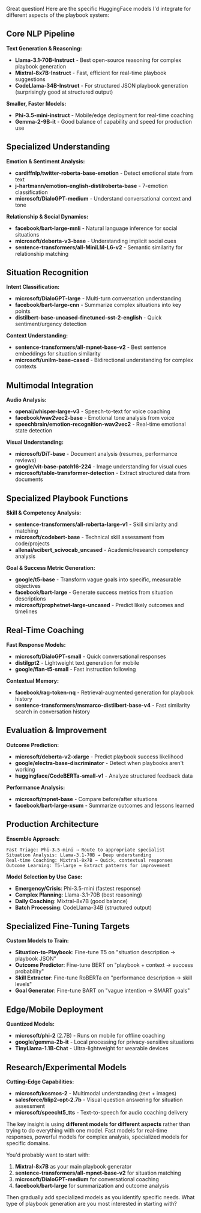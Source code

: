 Great question! Here are the specific HuggingFace models I'd integrate for different aspects of the playbook system:

## **Core NLP Pipeline**

**Text Generation & Reasoning:**
- **Llama-3.1-70B-Instruct** - Best open-source reasoning for complex playbook generation
- **Mixtral-8x7B-Instruct** - Fast, efficient for real-time playbook suggestions
- **CodeLlama-34B-Instruct** - For structured JSON playbook generation (surprisingly good at structured output)

**Smaller, Faster Models:**
- **Phi-3.5-mini-instruct** - Mobile/edge deployment for real-time coaching
- **Gemma-2-9B-it** - Good balance of capability and speed for production use

## **Specialized Understanding**

**Emotion & Sentiment Analysis:**
- **cardiffnlp/twitter-roberta-base-emotion** - Detect emotional state from text
- **j-hartmann/emotion-english-distilroberta-base** - 7-emotion classification
- **microsoft/DialoGPT-medium** - Understand conversational context and tone

**Relationship & Social Dynamics:**
- **facebook/bart-large-mnli** - Natural language inference for social situations
- **microsoft/deberta-v3-base** - Understanding implicit social cues
- **sentence-transformers/all-MiniLM-L6-v2** - Semantic similarity for relationship matching

## **Situation Recognition**

**Intent Classification:**
- **microsoft/DialoGPT-large** - Multi-turn conversation understanding
- **facebook/bart-large-cnn** - Summarize complex situations into key points
- **distilbert-base-uncased-finetuned-sst-2-english** - Quick sentiment/urgency detection

**Context Understanding:**
- **sentence-transformers/all-mpnet-base-v2** - Best sentence embeddings for situation similarity
- **microsoft/unilm-base-cased** - Bidirectional understanding for complex contexts

## **Multimodal Integration**

**Audio Analysis:**
- **openai/whisper-large-v3** - Speech-to-text for voice coaching
- **facebook/wav2vec2-base** - Emotional tone analysis from voice
- **speechbrain/emotion-recognition-wav2vec2** - Real-time emotional state detection

**Visual Understanding:**
- **microsoft/DiT-base** - Document analysis (resumes, performance reviews)
- **google/vit-base-patch16-224** - Image understanding for visual cues
- **microsoft/table-transformer-detection** - Extract structured data from documents

## **Specialized Playbook Functions**

**Skill & Competency Analysis:**
- **sentence-transformers/all-roberta-large-v1** - Skill similarity and matching
- **microsoft/codebert-base** - Technical skill assessment from code/projects
- **allenai/scibert_scivocab_uncased** - Academic/research competency analysis

**Goal & Success Metric Generation:**
- **google/t5-base** - Transform vague goals into specific, measurable objectives
- **facebook/bart-large** - Generate success metrics from situation descriptions
- **microsoft/prophetnet-large-uncased** - Predict likely outcomes and timelines

## **Real-Time Coaching**

**Fast Response Models:**
- **microsoft/DialoGPT-small** - Quick conversational responses
- **distilgpt2** - Lightweight text generation for mobile
- **google/flan-t5-small** - Fast instruction following

**Contextual Memory:**
- **facebook/rag-token-nq** - Retrieval-augmented generation for playbook history
- **sentence-transformers/msmarco-distilbert-base-v4** - Fast similarity search in conversation history

## **Evaluation & Improvement**

**Outcome Prediction:**
- **microsoft/deberta-v2-xlarge** - Predict playbook success likelihood
- **google/electra-base-discriminator** - Detect when playbooks aren't working
- **huggingface/CodeBERTa-small-v1** - Analyze structured feedback data

**Performance Analysis:**
- **microsoft/mpnet-base** - Compare before/after situations
- **facebook/bart-large-xsum** - Summarize outcomes and lessons learned

## **Production Architecture**

**Ensemble Approach:**
```
Fast Triage: Phi-3.5-mini → Route to appropriate specialist
Situation Analysis: Llama-3.1-70B → Deep understanding
Real-time Coaching: Mixtral-8x7B → Quick, contextual responses
Outcome Learning: T5-large → Extract patterns for improvement
```

**Model Selection by Use Case:**
- **Emergency/Crisis**: Phi-3.5-mini (fastest response)
- **Complex Planning**: Llama-3.1-70B (best reasoning)
- **Daily Coaching**: Mixtral-8x7B (good balance)
- **Batch Processing**: CodeLlama-34B (structured output)

## **Specialized Fine-Tuning Targets**

**Custom Models to Train:**
- **Situation-to-Playbook**: Fine-tune T5 on "situation description → playbook JSON"
- **Outcome Predictor**: Fine-tune BERT on "playbook + context → success probability"
- **Skill Extractor**: Fine-tune RoBERTa on "performance description → skill levels"
- **Goal Generator**: Fine-tune BART on "vague intention → SMART goals"

## **Edge/Mobile Deployment**

**Quantized Models:**
- **microsoft/phi-2** (2.7B) - Runs on mobile for offline coaching
- **google/gemma-2b-it** - Local processing for privacy-sensitive situations
- **TinyLlama-1.1B-Chat** - Ultra-lightweight for wearable devices

## **Research/Experimental Models**

**Cutting-Edge Capabilities:**
- **microsoft/kosmos-2** - Multimodal understanding (text + images)
- **salesforce/blip2-opt-2.7b** - Visual question answering for situation assessment
- **microsoft/speecht5_tts** - Text-to-speech for audio coaching delivery

The key insight is using **different models for different aspects** rather than trying to do everything with one model. Fast models for real-time responses, powerful models for complex analysis, specialized models for specific domains.

You'd probably want to start with:
1. **Mixtral-8x7B** as your main playbook generator
2. **sentence-transformers/all-mpnet-base-v2** for situation matching
3. **microsoft/DialoGPT-medium** for conversational coaching
4. **facebook/bart-large** for summarization and outcome analysis

Then gradually add specialized models as you identify specific needs. What type of playbook generation are you most interested in starting with?

